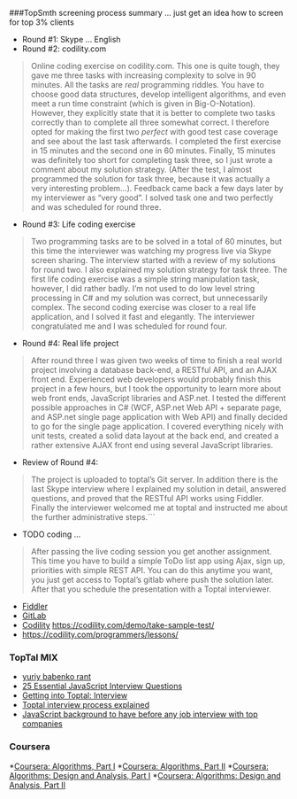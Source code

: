 ###TopSmth screening process summary ... just get an idea how to screen for top 3% clients
* Round #1: Skype ... English
* Round #2: codility.com

> Online coding exercise on codility.com. This one is quite tough, they gave me three tasks with increasing complexity to solve in 90 minutes. All the tasks are *real* programming riddles. You have to choose good data structures, develop intelligent algorithms, and even meet a run time constraint (which is given in Big-O-Notation). However, they explicitly state that it is better to complete two tasks correctly than to complete all three somewhat correct. I therefore opted for making the first two *perfect* with good test case coverage and see about the last task afterwards. I completed the first exercise in 15 minutes and the second one in 60 minutes. Finally, 15 minutes was definitely too short for completing task three, so I just wrote a comment about my solution strategy. (After the test, I almost programmed the solution for task three, because it was actually a very interesting problem…). Feedback came back a few days later by my interviewer as “very good”. I solved task one and two perfectly and was scheduled for round three.

* Round #3: Life coding exercise

> Two programming tasks are to be solved in a total of 60 minutes, but this time the interviewer was watching my progress live via Skype screen sharing. The interview started with a review of my solutions for round two. I also explained my solution strategy for task three. The first life coding exercise was a simple string manipulation task, however,  I did rather badly. I’m not used to do low level string processing in C# and my solution was correct, but unnecessarily complex. The second coding exercise was closer to a real life application, and I solved it fast and elegantly. The interviewer congratulated me and I was scheduled for round four.

* Round #4: Real life project

> After round three I was given two weeks of time to finish a real world project involving a database back-end, a RESTful API, and an AJAX front end. Experienced web developers would probably finish this project in a few hours, but I took the opportunity to learn more about web front ends, JavaScript libraries and ASP.net. I tested the different possible approaches in C# (WCF, ASP.net Web API + separate page, and ASP.net single page application with Web API) and finally decided to go for the single page application. I covered everything nicely with unit tests, created a solid data layout at the back end, and created a rather extensive AJAX front end using several JavaScript libraries.

* Review of Round #4: 

> The project is uploaded to toptal’s Git server. In addition there is the last Skype interview where I explained my solution in detail, answered questions, and proved that the RESTful API works using Fiddler. Finally the interviewer welcomed me at toptal and instructed me about the further administrative steps.```

* TODO coding ... 

> After passing the live coding session you get another assignment. This time you have to build a simple ToDo list app using Ajax, sign up, priorities with simple REST API. You can do this anytime you want, you just get access to Toptal’s gitlab where push the solution later. After that you schedule the presentation with a Toptal interviewer.

  * [Fiddler](http://www.telerik.com/fiddler)
  * [GitLab](https://about.gitlab.com/) 
  * [Codility](https://codility.com/) https://codility.com/demo/take-sample-test/
  * https://codility.com/programmers/lessons/
  
### TopTal MIX
* [yuriy babenko rant](http://yuriybabenko.com/blog/my-experience-joining-toptal)
* [25 Essential JavaScript Interview Questions](http://www.toptal.com/javascript/interview-questions)
* [Getting into Toptal: Interview](https://medium.com/@jsuchal/getting-into-toptal-7eecd8d21cd3)
* [Toptal interview process explained](http://julienrenaux.fr/2015/06/18/toptal-interview-process-explained/)
* [JavaScript background to have before any job interview with top companies](http://julienrenaux.fr/2015/05/25/javascript-background-to-have-before-any-job-interview-with-top-companies/)

### Coursera
*[Coursera: Algorithms, Part I](https://www.coursera.org/course/algs4partI)
*[Coursera: Algorithms, Part II](https://www.coursera.org/course/algs4partII)
*[Coursera: Algorithms: Design and Analysis, Part I](https://www.coursera.org/course/algo)
*[Coursera: Algorithms: Design and Analysis, Part II](https://www.coursera.org/course/algo2)
